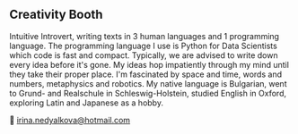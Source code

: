 ## Creativity Booth
Intuitive Introvert, writing texts in 3 human languages and 1 programming language. The programming language I use is Python for Data Scientists which code is fast and compact. Typically, we are advised to write down every idea before it's gone. My ideas hop impatiently through my mind until they take their proper place. I'm fascinated by space and time, words and numbers, metaphysics and robotics. My native language is Bulgarian, went to Grund- and Realschule in Schleswig-Holstein, studied English in Oxford, exploring Latin and Japanese as a hobby.

📨 irina.nedyalkova@hotmail.com

